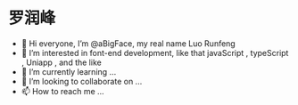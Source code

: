# 罗润峰

- 👋 Hi everyone, I’m @aBigFace, my real name Luo Runfeng
- 👀 I’m interested in font-end development, like that javaScript , typeScript , Uniapp , and the like
- 🌱 I’m currently learning ...
- 💞️ I’m looking to collaborate on ...
- 📫 How to reach me ...

<!---
aBigFace/aBigFace is a ✨ special ✨ repository because its `README.md` (this file) appears on your GitHub profile.
You can click the Preview link to take a look at your changes.
--->
